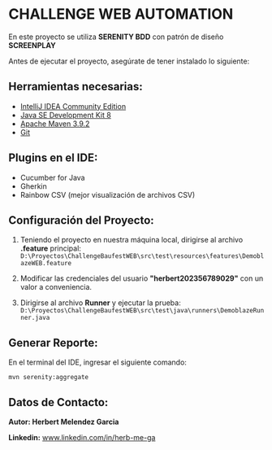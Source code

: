 # CHALLENGE WEB AUTOMATION

En este proyecto se utiliza **SERENITY BDD** con patrón de diseño **SCREENPLAY**

Antes de ejecutar el proyecto, asegúrate de tener instalado lo siguiente:

## Herramientas necesarias:
- [IntelliJ IDEA Community Edition](https://www.jetbrains.com/idea/download/)
- [Java SE Development Kit 8](https://www.oracle.com/java/technologies/javase/javase-jdk8-downloads.html)
- [Apache Maven 3.9.2](https://maven.apache.org/download.cgi)
- [Git](https://git-scm.com/book/en/v2/Getting-Started-Installing-Git)

## Plugins en el IDE:
- Cucumber for Java
- Gherkin
- Rainbow CSV (mejor visualización de archivos CSV)

## Configuración del Proyecto:

1. Teniendo el proyecto en nuestra máquina local, dirigirse al archivo **.feature** principal:
   `D:\Proyectos\ChallengeBaufestWEB\src\test\resources\features\DemoblazeWEB.feature`

2. Modificar las credenciales del usuario **"herbert202356789029"** con un valor a conveniencia.

3. Dirigirse al archivo **Runner** y ejecutar la prueba:
   `D:\Proyectos\ChallengeBaufestWEB\src\test\java\runners\DemoblazeRunner.java`


## Generar Reporte:

En el terminal del IDE, ingresar el siguiente comando:
````
mvn serenity:aggregate
````
## Datos de Contacto:

**Autor: Herbert Melendez Garcia**

**Linkedin:** www.linkedin.com/in/herb-me-ga